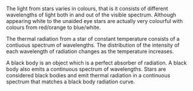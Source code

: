 The light from stars varies in colours, that is it consists of different wavelengths of light both in and out of the visible spectrum. Although appearing white to the unaided eye stars are actually very colourful with colours from red/orange to blue/white.

The thermal radiation from a star of constant temperature consists of a contiuous spectrum of wavelengths. The distribution of the intensity of each wavelength of radiation changes as the temperature increases.

A black body is an object which is a perfect absorber of radiation. A black body also emits a continuous spectrum of wavelengths. Stars are considered black bodies and emit thermal radiation in a continuous spectrum that matches a black body radiation curve.